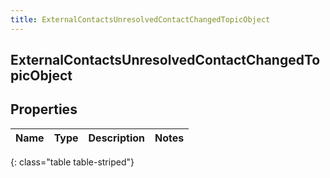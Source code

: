 ```yaml
---
title: ExternalContactsUnresolvedContactChangedTopicObject
---
```

## ExternalContactsUnresolvedContactChangedTopicObject


## Properties

| Name | Type | Description | Notes |
| ------------ | ------------- | ------------- | ------------- |
{: class="table table-striped"}



